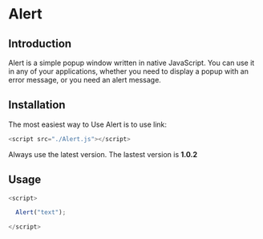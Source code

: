 # Alert
## Introduction
Alert is a simple popup window written in native JavaScript. You can use it in any of your applications, whether you need to display a popup with an error message, or you need an alert message.

## Installation 
The most easiest way to Use Alert is to use link:

```javascript
<script src="./Alert.js"></script>
```
Always use the latest version. The lastest version is **1.0.2**

## Usage

```javascript
<script>

  Alert("text");

</script>
```